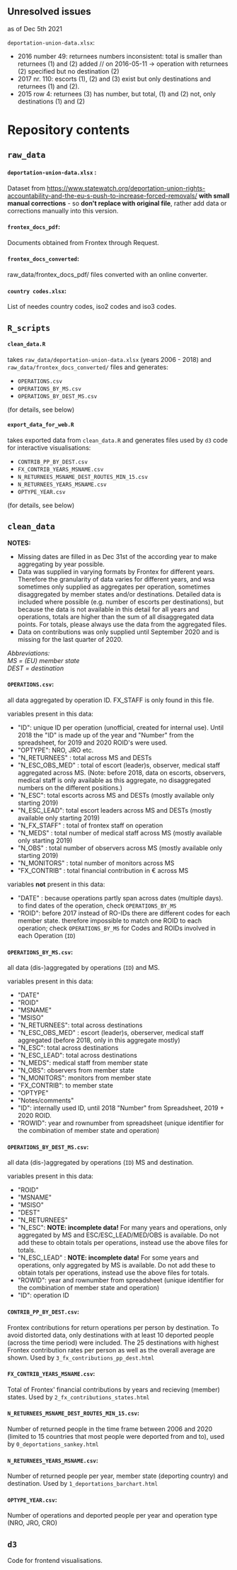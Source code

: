 ## Unresolved issues

as of Dec 5th 2021

`deportation-union-data.xlsx`:

- 2016 number 49: returnees numbers inconsistent: total is smaller than returnees (1) and (2) added // on 2016-05-11 -> operation with returnees (2) specified but no destination (2)
- 2017 nr. 110: escorts (1), (2) and (3) exist but only destinations and returnees (1) and (2).
- 2015 row 4: returnees (3) has number, but total, (1) and (2) not, only destinations (1) and (2)

# Repository contents

## `raw_data`

#### `deportation-union-data.xlsx` :

Dataset from https://www.statewatch.org/deportation-union-rights-accountability-and-the-eu-s-push-to-increase-forced-removals/ **with small manual corrections** - so **don't replace with original file**, rather add data or corrections manually into this version.

#### `frontex_docs_pdf`:

Documents obtained from Frontex through Request.

#### `frontex_docs_converted`:

raw_data/frontex_docs_pdf/ files converted with an online converter.

#### `country codes.xlsx`:

List of needes country codes, iso2 codes and iso3 codes.

## `R_scripts`

#### `clean_data.R`

takes
`raw_data/deportation-union-data.xlsx` (years 2006 - 2018)
and
`raw_data/frontex_docs_converted/` files
and generates:

- `OPERATIONS.csv`
- `OPERATIONS_BY_MS.csv`
- `OPERATIONS_BY_DEST_MS.csv`

(for details, see below)

#### `export_data_for_web.R`

takes exported data from `clean_data.R` and generates files used by `d3` code for interactive visualisations:

- `CONTRIB_PP_BY_DEST.csv`
- `FX_CONTRIB_YEARS_MSNAME.csv`
- `N_RETURNEES_MSNAME_DEST_ROUTES_MIN_15.csv`
- `N_RETURNEES_YEARS_MSNAME.csv`
- `OPTYPE_YEAR.csv`

(for details, see below)

## `clean_data`

**NOTES:**

- Missing dates are filled in as Dec 31st of the according year to make aggregating by year possible.
- Data was supplied in varying formats by Frontex for different years. Therefore the granularity of data varies for different years, and wsa sometimes only supplied as aggregates per operation, sometimes disaggregated by member states and/or destinations. Detailed data is included where possible (e.g. number of escorts per destinations), but because the data is not available in this detail for all years and operations, totals are higher than the sum of all disaggregated data points. For totals, please always use the data from the aggregated files.
- Data on contributions was only supplied until September 2020 and is missing for the last quarter of 2020.

*Abbreviations:*  
*MS = (EU) member state*  
*DEST = destination*  


#### `OPERATIONS.csv`:

all data aggregated by operation ID. FX_STAFF is only found in this file.

variables present in this data:

- "ID": unique ID per operation (unofficial, created for internal use). Until 2018 the "ID" is made up of the year and "Number" from the spreadsheet, for 2019 and 2020 ROID's were used.
- "OPTYPE": NRO, JRO etc.
- "N_RETURNEES" : total across MS and DESTs
- "N_ESC_OBS_MED" : total of escort (leader)s, observer, medical staff aggregated across MS. (Note: before 2018, data on escorts, observers, medical staff is only available as this aggregate, no disaggregated numbers on the different positions.)
- "N_ESC": total escorts across MS and DESTs (mostly available only starting 2019)
- "N_ESC_LEAD": total escort leaders across MS and DESTs (mostly available only starting 2019)
- "N_FX_STAFF" : total of frontex staff on operation
- "N_MEDS" : total number of medical staff across MS (mostly available only starting 2019)
- "N_OBS" : total number of observers across MS (mostly available only starting 2019)
- "N_MONITORS" : total number of monitors across MS
- "FX_CONTRIB" : total financial contribution in € across MS

variables **not** present in this data:

- "DATE" : because operations partly span across dates (multiple days). to find dates of the operation, check `OPERATIONS_BY_MS`
- "ROID": before 2017 instead of RO-IDs there are different codes for each member state. therefore impossible to match one ROID to each operation; check `OPERATIONS_BY_MS` for Codes and ROIDs involved in each Operation (`ID`)

#### `OPERATIONS_BY_MS.csv`:

all data (dis-)aggregated by operations (`ID`) and MS.

variables present in this data:

- "DATE"
- "ROID"
- "MSNAME"
- "MSISO"
- "N_RETURNEES": total across destinations
- "N_ESC_OBS_MED" : escort (leader)s, oberserver, medical staff aggregated (before 2018, only in this aggregate mostly)
- "N_ESC": total across destinations
- "N_ESC_LEAD": total across destinations
- "N_MEDS": medical staff from member state
- "N_OBS": observers from member state
- "N_MONITORS": monitors from member state
- "FX_CONTRIB": to member state
- "OPTYPE"
- "Notes/comments"
- "ID": internally used ID, until 2018 "Number" from Spreadsheet, 2019 + 2020 ROID.
- "ROWID": year and rownumber from spreadsheet (unique identifier for the combination of member state and operation)

#### `OPERATIONS_BY_DEST_MS.csv`:

all data (dis-)aggregated by operations (`ID`) MS and destination.

variables present in this data:

- "ROID"
- "MSNAME"
- "MSISO"
- "DEST"
- "N_RETURNEES"
- "N_ESC": **NOTE: incomplete data!** For many years and operations, only aggregated by MS and ESC/ESC_LEAD/MED/OBS is available. Do not add these to obtain totals per operations, instead use the above files for totals.
- "N_ESC_LEAD" : **NOTE: incomplete data!** For some years and operations, only aggregated by MS is available. Do not add these to obtain totals per operations, instead use the above files for totals.
- "ROWID": year and rownumber from spreadsheet (unique identifier for the combination of member state and operation)
- "ID": operation ID

#### `CONTRIB_PP_BY_DEST.csv`:

Frontex contributions for return operations per person by destination. To avoid distorted data, only destinations with at least 10 deported people (across the time period) were included. The 25 destinations with highest Frontex contribution rates per person as well as the overall average are shown. Used by `3_fx_contributions_pp_dest.html`

#### `FX_CONTRIB_YEARS_MSNAME.csv`:

Total of Frontex' financial contributions by years and recieving (member) states. Used by `2_fx_contributions_states.html`

#### `N_RETURNEES_MSNAME_DEST_ROUTES_MIN_15.csv`:

Number of returned people in the time frame between 2006 and 2020 (limited to 15 countries that most people were deported from and to), used by `0_deportations_sankey.html`

#### `N_RETURNEES_YEARS_MSNAME.csv`:

Number of returned people per year, member state (deporting country) and destination. Used by `1_deportations_barchart.html`

#### `OPTYPE_YEAR.csv`:

Number of operations and deported people per year and operation type (NRO, JRO, CRO)

## `d3`

Code for frontend visualisations.
